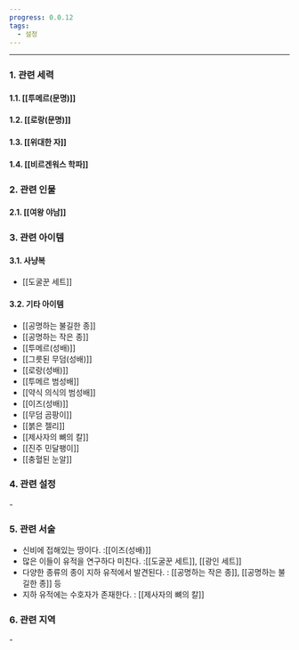 ```yaml
---
progress: 0.0.12
tags:
  - 설정
---
```

---
### 1. 관련 세력 
#### 1.1. [[투메르(문명)]]
#### 1.2. [[로랑(문명)]]
#### 1.3. [[위대한 자]]
#### 1.4. [[비르겐워스 학파]]

### 2. 관련 인물
#### 2.1. [[여왕 야남]]

### 3. 관련 아이템
#### 3.1. 사냥복 
- [[도굴꾼 세트]]
#### 3.2. 기타 아이템
- [[공명하는 불길한 종]]
- [[공명하는 작은 종]]
- [[투메르(성배)]]
- [[그릇된 무덤(성배)]]
- [[로랑(성배)]]
- [[투메르 범성배]]
- [[약식 의식의 범성배]]
- [[이즈(성배)]]
- [[무덤 곰팡이]]
- [[붉은 젤리]]
- [[제사자의 뼈의 칼]]
- [[진주 민달팽이]]
- [[충혈된 눈알]]
### 4. 관련 설정
\-
### 5. 관련 서술
- 신비에 접해있는 땅이다. :[[이즈(성배)]]
- 많은 이들이 유적을 연구하다 미친다. :[[도굴꾼 세트]], [[광인 세트]]
- 다양한 종류의 종이 지하 유적에서 발견된다. : [[공명하는 작은 종]], [[공명하는 불길한 종]] 등
- 지하 유적에는 수호자가 존재한다. : [[제사자의 뼈의 칼]]

### 6. 관련 지역
\-